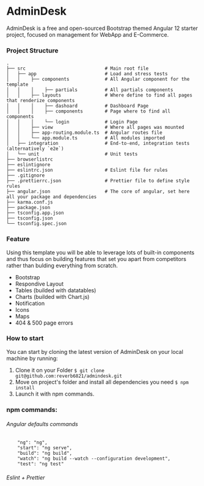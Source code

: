 # AdminDesk

AdminDesk is a free and open-sourced Bootstrap themed Angular 12 starter project, focused on management for WebApp and E-Commerce.

### Project Structure

```
.
├── src                             # Main root file
│   ├── app                         # Load and stress tests
│   │    ├── components             # All Angular component for the template
│   │    │    ├── partials          # All partials components 
│   │    ├── layouts                # Where define to find all pages that renderize components
│   │    │    ├── dashoard          # Dashboard Page
│   │    │    ├── components        # Page where to find all components
│   │    │    └── login             # Login Page
│   │    ├── view                   # Where all pages was mounted
│   │    ├── app-routing.module.ts  # Angular routes file
│   │    └── app.module.ts          # All modules imported
│   ├── integration                 # End-to-end, integration tests (alternatively `e2e`)
│   └── unit                        # Unit tests
├── browserlistrc
├── eslintignore
├── eslintrc.json                   # Eslint file for rules
├── .gitignore
├── .prettierrc.json                # Prettier file to define style rules
├── angular.json                    # The core of angular, set here all your package and dependencies
├── karma.conf.js
├── package.json
├── tsconfig.app.json
├── tsconfig.json
└── tsconfig.spec.json
```


### Feature
Using this template you will be able to leverage lots of built-in components and thus focus on building features that set you apart from competitors rather than bulding everything from scratch. 

- Bootstrap
- Respondive Layout
- Tables (builded with datatables)
- Charts (builded with Chart.js)
- Notification
- Icons
- Maps
- 404 & 500 page errors

### How to start
You can start by cloning the latest version of AdminDesk on your local machine by running:

1. Clone it on your Folder
```$ git clone git@github.com:reverb6821/admindesk.git ```
2. Move on project's folder and install all dependencies you need
```$ npm install ```
3. Launch it with npm commands.

### npm commands:
###### Angular defaults commands
```
    "ng": "ng",
    "start": "ng serve",
    "build": "ng build",
    "watch": "ng build --watch --configuration development",
    "test": "ng test"
```
###### Eslint + Prettier 
